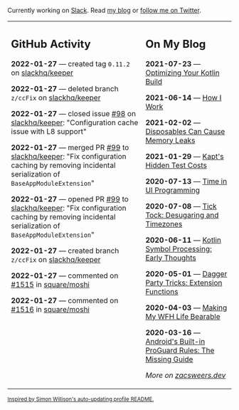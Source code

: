 Currently working on [Slack](https://slack.com/). Read [my blog](https://zacsweers.dev/) or [follow me on Twitter](https://twitter.com/ZacSweers).

<table><tr><td valign="top" width="60%">

## GitHub Activity
<!-- githubActivity starts -->
**2022-01-27** — created tag `0.11.2` on [slackhq/keeper](https://github.com/slackhq/keeper)

**2022-01-27** — deleted branch `z/ccFix` on [slackhq/keeper](https://github.com/slackhq/keeper)

**2022-01-27** — closed issue [#98](https://github.com/slackhq/keeper/issues/98) on [slackhq/keeper](https://github.com/slackhq/keeper): "Configuration cache issue with L8 support"

**2022-01-27** — merged PR [#99](https://github.com/slackhq/keeper/pull/99) to [slackhq/keeper](https://github.com/slackhq/keeper): "Fix configuration caching by removing incidental serialization of `BaseAppModuleExtension`"

**2022-01-27** — opened PR [#99](https://github.com/slackhq/keeper/pull/99) to [slackhq/keeper](https://github.com/slackhq/keeper): "Fix configuration caching by removing incidental serialization of `BaseAppModuleExtension`"

**2022-01-27** — created branch `z/ccFix` on [slackhq/keeper](https://github.com/slackhq/keeper)

**2022-01-27** — commented on [#1515](https://github.com/square/moshi/issues/1515#issuecomment-1023346044) in [square/moshi](https://github.com/square/moshi)

**2022-01-27** — commented on [#1516](https://github.com/square/moshi/issues/1516#issuecomment-1023343062) in [square/moshi](https://github.com/square/moshi)
<!-- githubActivity ends -->
</td><td valign="top" width="40%">

## On My Blog
<!-- blog starts -->
**2021-07-23** — [Optimizing Your Kotlin Build](https://www.zacsweers.dev/optimizing-your-kotlin-build/)

**2021-06-14** — [How I Work](https://www.zacsweers.dev/how-i-work/)

**2021-02-02** — [Disposables Can Cause Memory Leaks](https://www.zacsweers.dev/disposables-can-cause-memory-leaks/)

**2021-01-29** — [Kapt's Hidden Test Costs](https://www.zacsweers.dev/kapts-hidden-test-costs/)

**2020-07-13** — [Time in UI Programming](https://www.zacsweers.dev/time-in-ui/)

**2020-07-08** — [Tick Tock: Desugaring and Timezones](https://www.zacsweers.dev/ticktock-desugaring-timezones/)

**2020-06-11** — [Kotlin Symbol Processing: Early Thoughts](https://www.zacsweers.dev/kotlin-symbol-processor-early-thoughts/)

**2020-05-01** — [Dagger Party Tricks: Extension Functions](https://www.zacsweers.dev/dagger-party-tricks-extension-functions/)

**2020-04-03** — [Making My WFH Life Bearable](https://www.zacsweers.dev/making-wfh-life-bearable/)

**2020-03-16** — [Android's Built-in ProGuard Rules: The Missing Guide](https://www.zacsweers.dev/android-proguard-rules/)
<!-- blog ends -->
_More on [zacsweers.dev](https://zacsweers.dev/)_
</td></tr></table>

<sub><a href="https://simonwillison.net/2020/Jul/10/self-updating-profile-readme/">Inspired by Simon Willison's auto-updating profile README.</a></sub>